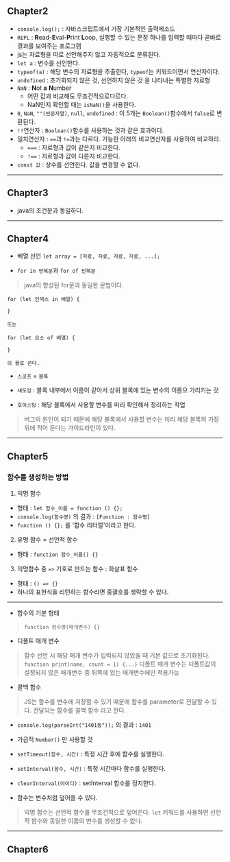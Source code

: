 ## Chapter2
- `console.log();` : 자바스크립트에서 가장 기본적인 출력메소드
- `REPL` : **R**ead-**E**val-**P**rint **L**oop, 실행할 수 있는 문장 하나를 입력할 때마다 곧바로 결과를 보여주는 프로그램
- js는 자료형을 따로 선언해주지 않고 자동적으로 분류된다.
- `let a` : 변수를 선언한다.
- `typeof(a)` : 해당 변수의 자료형을 추출한다, `typeof`는 키워드이면서 연산자이다.
- `undefined` : 초기화되지 않은 것, 선언하지 않은 것 을 나타내는 특별한 자료형
- `NaN` : **N**ot **a** **N**umber
    - 어떤 값과 비교해도 무조건적으로다르다.
    - NaN인지 확인할 때는 `isNaN()`을 사용한다.
- `0`, `NaN`, `""(빈문자열)`, `null`, `undefined` : 이 5개는 `Boolean()`함수에서 `false`로 변환된다.
- `!!`연산자 : `Boolean()`함수를 사용하는 것과 같은 효과이다.
- 일치연산자 : `==`과 `!=`과는 다르다. 가능한 아래의 비교연산자를 사용하여 비교하라.
    - `===` : 자료형과 값이 같은지 비교한다.
    - `!==` : 자료형과 값이 다른지 비교한다.
- `const 값` : 상수를 선언한다. 값을 변경할 수 없다.

---
## Chapter3
- java의 조건문과 동일하다.

---
## Chapter4
- 배열 선언
`let array = [자료, 자료, 자료, 자료, ...];`

- `for in 반복문`과 `for of 반복문`
> java의 향상된 for문과 동일한 문법이다.

```
for (let 인덱스 in 배열) {

}

또는

for (let 요소 of 배열) {

}

의 꼴로 쓴다.
```

- `스코프` = `블록`

- `섀도잉` : 블록 내부에서 이름이 같아서 상위 블록에 있는 변수의 이름으 가리키는 것

- `호이스팅` : 해당 블록에서 사용할 변수를 미리 확인해서 정리하는 작업
> 버그의 원인이 되기 때문에 해당 블록에서 사용할 변수는 미리 해당 블록의 가장 위에 적어 둔다는 가이드라인이 있다.

---
## Chapter5
### 함수를 생성하는 방법
1. 익명 함수
- 형태 : `let 함수_이름 = function () {};`
- `console.log(함수명)` 의 결과 : `[Function : 함수명]`
- `function () {};` 를 '함수 리터럴'이라고 한다.

2. 유명 함수 = 선언적 함수
- 형태 : `function 함수_이름() {}`

3. 익명함수 중 `=>` 기호로 만드는 함수 : 화살표 함수
- 형태 : `() => {}`
- 하나의 표현식을 리턴하는 함수라면 중괄호를 생략할 수 있다.

---
- 함수의 기본 형태
> `function 함수명(매개변수) {}`

- 디폴트 매개 변수
> 함수 선언 시 해당 매개 변수가 입력되지 않았을 때 기본 값으로 초기화된다.
> `function print(name, count = 1) {...}`
> 디폴트 매개 변수는 디폴트값이 설정되지 않은 매개변수 중 뒤쪽에 있는 매개변수에만 적용가능

- 콜백 함수
> JS는 함수를 변수에 저장할 수 있기 때문에 함수를 parameter로 전달할 수 있다.
> 전달되는 함수를 콜백 함수 라고 한다.

- `console.log(parseInt("1401동"));` 의 결과 : `1401`
- 가급적 `Number()` 만 사용할 것

- `setTimeout(함수, 시간)` : 특정 시간 후에 함수를 실행한다.
- `setInterval(함수, 시간)` : 특정 시간마다 함수를 실행한다.
- `clearInterval(아이디)` : setInterval 함수를 정지한다.

- 함수는 변수처럼 덮어쓸 수 있다.
> 익명 함수는 선언적 함수를 무조건적으로 덮어쓴다.
> `let` 키워드를 사용하면 선언적 함수와 동일한 이름의 변수를 생성할 수 없다.

---
## Chapter6
